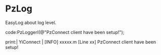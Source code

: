 # PzLog
EasyLog about log level.


code:PzLoggerI(@"PzConnect client have been setup!");

print:| YiConnect | [INFO] xxxxx.m [Line xx] PzConnect client have been setup!
